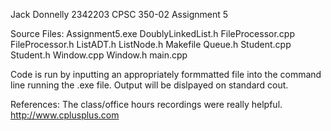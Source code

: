 Jack Donnelly
2342203
CPSC 350-02
Assignment 5

Source Files:
Assignment5.exe
DoublyLinkedList.h
FileProcessor.cpp
FileProcessor.h
ListADT.h
ListNode.h
Makefile
Queue.h
Student.cpp
Student.h
Window.cpp
Window.h
main.cpp

Code is run by inputting an appropriately formmatted file into the command line running the .exe file. Output will be dislpayed on standard cout.

References:
The class/office hours recordings were really helpful.
http://www.cplusplus.com
